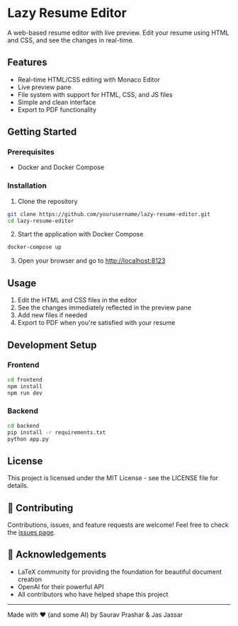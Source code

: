 # Lazy Resume Editor

A web-based resume editor with live preview. Edit your resume using HTML and CSS, and see the changes in real-time.

## Features

- Real-time HTML/CSS editing with Monaco Editor
- Live preview pane
- File system with support for HTML, CSS, and JS files
- Simple and clean interface
- Export to PDF functionality

## Getting Started

### Prerequisites

- Docker and Docker Compose

### Installation

1. Clone the repository

```bash
git clone https://github.com/yourusername/lazy-resume-editor.git
cd lazy-resume-editor
```

2. Start the application with Docker Compose

```bash
docker-compose up
```

3. Open your browser and go to [http://localhost:8123](http://localhost:8123)

## Usage

1. Edit the HTML and CSS files in the editor
2. See the changes immediately reflected in the preview pane
3. Add new files if needed
4. Export to PDF when you're satisfied with your resume

## Development Setup

### Frontend

```bash
cd frontend
npm install
npm run dev
```

### Backend

```bash
cd backend
pip install -r requirements.txt
python app.py
```

## License

This project is licensed under the MIT License - see the LICENSE file for details.

## 🤝 Contributing

Contributions, issues, and feature requests are welcome! Feel free to check the [issues page](https://github.com/Dynocoder/lazy-resume-editor/issues).

## 🙏 Acknowledgements

- LaTeX community for providing the foundation for beautiful document creation
- OpenAI for their powerful API
- All contributors who have helped shape this project

---

Made with ❤️ (and some AI) by Saurav Prashar & Jas Jassar
